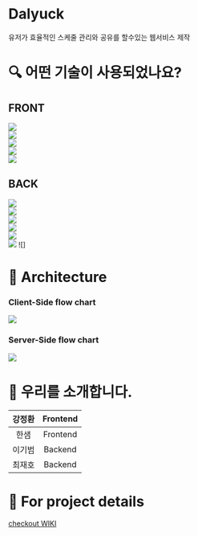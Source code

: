 # Dalyuck
유저가 효율적인 스케줄 관리와 공유를 할수있는 웹서비스 제작


# 🔍️  어떤 기술이 사용되었나요?

## FRONT
![](https://img.shields.io/badge/FRONT-REACT-9cf?style=for-the-badge&logo=react)  
![](https://img.shields.io/badge/FRONT-REACT_HOOKS-9cf?style=for-the-badge&logo=react)   
![](https://img.shields.io/badge/FRONT-REACT_ROUTER-CA4245?style=for-the-badge&logo=react-router)   
![](https://img.shields.io/badge/FRONT-REDUX-764ABC?style=for-the-badge&logo=redux)  
![](https://img.shields.io/badge/FRONT-axios-blueviolet?style=for-the-badge&logo=appveyor)

## BACK
![](https://img.shields.io/badge/BACK-node_js-339933?style=for-the-badge&logo=node.js)   
![](https://img.shields.io/badge/BACK-Express_js-FFDA44?style=for-the-badge&logo=express)   
![](https://img.shields.io/badge/BACK-Sequelize-258FFA?style=for-the-badge&logo=appveyor)   
![](https://img.shields.io/badge/BACK-MySQL-4479A1?style=for-the-badge&logo=mysql)   
![](https://img.shields.io/badge/BACK-JWT-000000?style=for-the-badge&logo=json-web-tokens)   
![](https://img.shields.io/badge/BACK-AMAZON_AWS-232F3E?style=for-the-badge&logo=amazon-aws)
![]

# 🔨 Architecture

### Client-Side flow chart
![](https://i.imgur.com/0txULkv.jpg)

### Server-Side flow chart
![](https://i.imgur.com/Nc7EMNc.png)

# 👥 우리를 소개합니다.

| 강정환 | Frontend |
|:---:|:---:|
| 한샘 | Frontend |
| 이기범 | Backend |
| 최재호 | Backend |

# 🧐 For project details

[checkout WIKI](https://github.com/codestates/dalyuck-client-/wiki)
